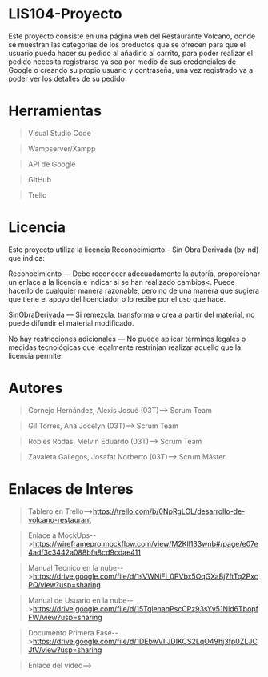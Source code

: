 # LIS104-Proyecto
Este proyecto consiste en una página web del Restaurante Volcano, donde se muestran las categorías de los productos que se ofrecen para que el usuario pueda hacer su pedido al añadirlo al carrito, para poder realizar el pedido necesita registrarse ya sea por medio de sus credenciales de Google o creando su propio usuario y contraseña, una vez registrado va a poder ver los detalles de su pedido 

# Herramientas
>Visual Studio Code

>Wampserver/Xampp

>API de Google

>GitHub

>Trello

# Licencia
Este proyecto utiliza la licencia Reconocimiento - Sin Obra Derivada (by-nd) que indica:

Reconocimiento — Debe reconocer adecuadamente la autoría, proporcionar un enlace a la licencia e indicar si se han realizado cambios<. Puede hacerlo de cualquier manera razonable, pero no de una manera que sugiera que tiene el apoyo del licenciador o lo recibe por el uso que hace.

SinObraDerivada — Si remezcla, transforma o crea a partir del material, no puede difundir el material modificado.

No hay restricciones adicionales — No puede aplicar términos legales o medidas tecnológicas que legalmente restrinjan realizar aquello que la licencia permite.

# Autores
>Cornejo Hernández, Alexis Josué (03T)--> Scrum Team

>Gil Torres, Ana Jocelyn (03T)--> Scrum Team

>Robles Rodas, Melvin Eduardo (03T)--> Scrum Team

>Zavaleta Gallegos, Josafat Norberto (03T)--> Scrum Máster

# Enlaces de Interes 
>Tablero en Trello-->https://trello.com/b/0NpRgLOL/desarrollo-de-volcano-restaurant

>Enlace a MockUps-->https://wireframepro.mockflow.com/view/M2Kll133wnb#/page/e07e4adf3c3442a088bfa8cd9cdae411

>Manual Tecnico en la nube-->https://drive.google.com/file/d/1sVWNiFi_0PVbx5OqGXaBj7ftTq2PxcPQ/view?usp=sharing

>Manual de Usuario en la nube-->https://drive.google.com/file/d/15TqlenaqPscCPz93sYy51Nid6TbopfFW/view?usp=sharing

>Documento Primera Fase-->https://drive.google.com/file/d/1DEbwVIiJDIKCS2LqO49hj3fp0ZLJCJtV/view?usp=sharing

>Enlace del video-->

